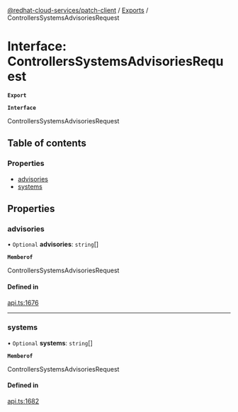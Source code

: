 [@redhat-cloud-services/patch-client](../README.md) / [Exports](../modules.md) / ControllersSystemsAdvisoriesRequest

# Interface: ControllersSystemsAdvisoriesRequest

**`Export`**

**`Interface`**

ControllersSystemsAdvisoriesRequest

## Table of contents

### Properties

- [advisories](ControllersSystemsAdvisoriesRequest.md#advisories)
- [systems](ControllersSystemsAdvisoriesRequest.md#systems)

## Properties

### advisories

• `Optional` **advisories**: `string`[]

**`Memberof`**

ControllersSystemsAdvisoriesRequest

#### Defined in

[api.ts:1676](https://github.com/RedHatInsights/javascript-clients/blob/master/packages/patch/api.ts#L1676)

___

### systems

• `Optional` **systems**: `string`[]

**`Memberof`**

ControllersSystemsAdvisoriesRequest

#### Defined in

[api.ts:1682](https://github.com/RedHatInsights/javascript-clients/blob/master/packages/patch/api.ts#L1682)
